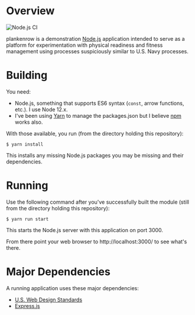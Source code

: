 # Overview

![Node.js CI](https://github.com/mpyne-navy/plankenrow/workflows/Node.js%20CI/badge.svg)

plankenrow is a demonstration [Node.js](https://nodejs.org/) application
intended to serve as a platform for experimentation with physical readiness and
fitness management using processes suspiciously similar to U.S. Navy processes.

# Building

You need:

* Node.js, something that supports ES6 syntax (`const`, arrow functions, etc.).
  I use Node 12.x.
* I've been using [Yarn](https://yarnpkg.com/) to manage the packages.json but I
  believe [npm](https://www.npmjs.com/) works also.

With those available, you run (from the directory holding this repository):

    $ yarn install

This installs any missing Node.js packages you may be missing and their dependencies.

# Running

Use the following command after you've successfully built the module (still
from the directory holding this repository):

    $ yarn run start

This starts the Node.js server with this application on port 3000.

From there point your web browser to http://localhost:3000/ to see what's
there.

# Major Dependencies

A running application uses these major dependencies:

* [U.S. Web Design Standards](https://github.com/uswds/uswds)
* [Express.js](https://expressjs.com/)

